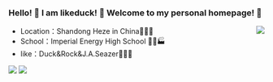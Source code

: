 ### Hello! 👋 I am likeduck! 👋 Welcome to my personal homepage! 👋
<img align=right src="https://github-readme-stats.vercel.app/api/top-langs/?username=likeduck&theme=light&layout=compact&hide_title=true" /> </div>

- Location：Shandong Heze in China🏰💒⛪ 
- School：Imperial Energy High School 🏪🏫🏭
- like：Duck&Rock&J.A.Seazer🏤🏥🏦

<img  src="https://github-readme-stats.vercel.app/api?username=likeduck&show_icons=true&icon_color=CE1D2D&theme=light&count_private=true" /> </div>
<img src="https://github-readme-streak-stats.herokuapp.com/?user=likeduck" /> </div>
